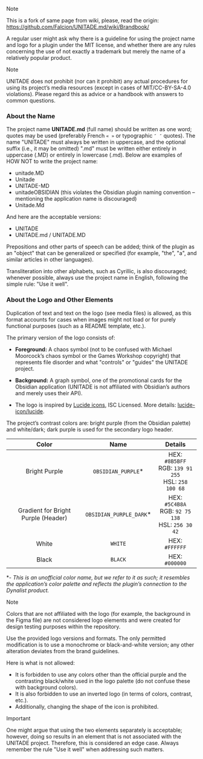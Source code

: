 > [!Note]
> This is a fork of same page from wiki, please, read the origin:
> <https://github.com/Falcion/UNITADE.md/wiki/Brandbook/>

A regular user might ask why there is a guideline for using the project name and
logo for a plugin under the MIT license, and whether there are any rules concerning
the use of not exactly a trademark but merely the name of a relatively popular product.

> [!Note]
> UNITADE does not prohibit (nor can it prohibit) any actual procedures for using
> its project’s media resources (except in cases of MIT/CC-BY-SA-4.0 violations).
> Please regard this as advice or a handbook with answers to common questions.

### About the Name

The project name **UNITADE.md** (full name) should be written as one word; quotes
may be used (preferably French `« »` or typographic `″ ″` quotes). The name "UNITADE"
must always be written in uppercase, and the optional suffix (i.e., it may be omitted)
".md" must be written either entirely in uppercase (.MD) or entirely in lowercase
(.md). Below are examples of HOW NOT to write the project name:

- unitade.MD
- Unitade
- UNITADE-MD
- unitadeOBSIDIAN (this violates the Obsidian plugin naming convention – mentioning
  the application name is discouraged)
- Unitade.Md

And here are the acceptable versions:

- UNITADE
- UNITADE.md / UNITADE.MD

Prepositions and other parts of speech can be added; think of the plugin as an
"object" that can be generalized or specified (for example, "the", "a", and similar
articles in other languages).

Transliteration into other alphabets, such as Cyrillic, is also discouraged; whenever
possible, always use the project name in English, following the simple rule:
"Use it well".

### About the Logo and Other Elements

Duplication of text and text on the logo (see media files) is allowed, as this
format accounts for cases when images might not load or for purely functional
purposes (such as a README template, etc.).

The primary version of the logo consists of:

- **Foreground:** A chaos symbol (not to be confused with Michael Moorcock’s chaos
  symbol or the Games Workshop copyright) that represents file disorder and what
  "controls" or "guides" the UNITADE project.
- **Background:** A graph symbol, one of the promotional cards for the Obsidian
  application (UNITADE is not affiliated with Obsidian’s authors and merely uses
  their API).

- The logo is inspired by [Lucide icons](https://lucide.dev/), ISC Licensed.
  More details: [lucide-icon/lucide](https://github.com/lucide-icons/lucide).

The project’s contrast colors are: bright purple (from the Obsidian palette) and
white/dark; dark purple is used for the secondary logo header.

|                Color                |         Name          |                        Details                         |
| :---------------------------------: | :-------------------: | :----------------------------------------------------: |
|           Bright Purple             | `OBSIDIAN_PURPLE`*    | HEX: `#8B5BFF`<br>RGB: `139 91 255`<br>HSL: `258 100 68` |
| Gradient for Bright Purple (Header) | `OBSIDIAN_PURPLE_DARK`* | HEX: `#5C4B8A`<br>RGB: `92 75 138`<br>HSL: `256 30 42`  |
|               White                 |      `WHITE`          |                      HEX: `#FFFFFF`                    |
|              Black                  |      `BLACK`          |                      HEX: `#000000`                    |

\*- *This is an unofficial color name, but we refer to it as such; it resembles
   the application’s color palette and reflects the plugin’s connection to the
   Dynalist product.*

> [!Note]
> Colors that are not affiliated with the logo (for example, the background in
> the Figma file) are not considered logo elements and were created for design
> testing purposes within the repository.

Use the provided logo versions and formats. The only permitted modification is
to use a monochrome or black-and-white version; any other alteration deviates
from the brand guidelines.

Here is what is not allowed:

- It is forbidden to use any colors other than the official purple and the
  contrasting black/white used in the logo palette (do not confuse these with
  background colors).
- It is also forbidden to use an inverted logo (in terms of colors, contrast, etc.).
- Additionally, changing the shape of the icon is prohibited.

> [!Important]
> One might argue that using the two elements separately is acceptable; however,
> doing so results in an element that is not associated with the UNITADE project.
> Therefore, this is considered an edge case. Always remember the rule "Use it well"
> when addressing such matters.
